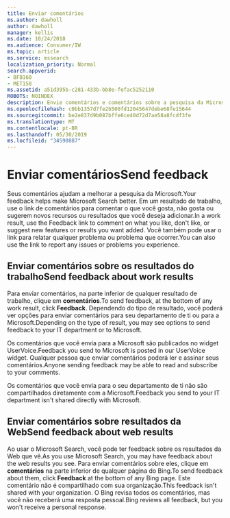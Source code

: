 ```yaml
---
title: Enviar comentários
ms.author: dawholl
author: dawholl
manager: kellis
ms.date: 10/24/2018
ms.audience: Consumer/IW
ms.topic: article
ms.service: mssearch
localization_priority: Normal
search.appverid:
- BFB160
- MET150
ms.assetid: a51d395b-c281-433b-bb8e-fefac5252110
ROBOTS: NOINDEX
description: Envie comentários e comentários sobre a pesquisa da Microsoft para seu departamento de ti ou com a Microsoft
ms.openlocfilehash: c0bb1357d7fe2b500fd12045647debe68fe15644
ms.sourcegitcommit: be2e837d9b087bffe6ce40d72d7ae58a8fcdf3fe
ms.translationtype: MT
ms.contentlocale: pt-BR
ms.lasthandoff: 05/30/2019
ms.locfileid: "34590887"
---
```

# <a name="send-feedback"></a><span data-ttu-id="5582d-103">Enviar comentários</span><span class="sxs-lookup"><span data-stu-id="5582d-103">Send feedback</span></span>

<span data-ttu-id="5582d-104">Seus comentários ajudam a melhorar a pesquisa da Microsoft.</span><span class="sxs-lookup"><span data-stu-id="5582d-104">Your feedback helps make Microsoft Search better.</span></span> <span data-ttu-id="5582d-105">Em um resultado de trabalho, use o link de comentários para comentar o que você gosta, não gosta ou sugerem novos recursos ou resultados que você deseja adicionar.</span><span class="sxs-lookup"><span data-stu-id="5582d-105">In a work result, use the Feedback link to comment on what you like, don't like, or suggest new features or results you want added.</span></span> <span data-ttu-id="5582d-106">Você também pode usar o link para relatar qualquer problema ou problema que ocorrer.</span><span class="sxs-lookup"><span data-stu-id="5582d-106">You can also use the link to report any issues or problems you experience.</span></span>
  
## <a name="send-feedback-about-work-results"></a><span data-ttu-id="5582d-107">Enviar comentários sobre os resultados do trabalho</span><span class="sxs-lookup"><span data-stu-id="5582d-107">Send feedback about work results</span></span>

<span data-ttu-id="5582d-108">Para enviar comentários, na parte inferior de qualquer resultado de trabalho, clique em **comentários**.</span><span class="sxs-lookup"><span data-stu-id="5582d-108">To send feedback, at the bottom of any work result, click **Feedback**.</span></span> <span data-ttu-id="5582d-109">Dependendo do tipo de resultado, você poderá ver opções para enviar comentários para seu departamento de ti ou para a Microsoft.</span><span class="sxs-lookup"><span data-stu-id="5582d-109">Depending on the type of result, you may see options to send feedback to your IT department or to Microsoft.</span></span>
  
<span data-ttu-id="5582d-110">Os comentários que você envia para a Microsoft são publicados no widget UserVoice.</span><span class="sxs-lookup"><span data-stu-id="5582d-110">Feedback you send to Microsoft is posted in our UserVoice widget.</span></span> <span data-ttu-id="5582d-111">Qualquer pessoa que enviar comentários poderá ler e assinar seus comentários.</span><span class="sxs-lookup"><span data-stu-id="5582d-111">Anyone sending feedback may be able to read and subscribe to your comments.</span></span>
  
<span data-ttu-id="5582d-112">Os comentários que você envia para o seu departamento de ti não são compartilhados diretamente com a Microsoft.</span><span class="sxs-lookup"><span data-stu-id="5582d-112">Feedback you send to your IT department isn't shared directly with Microsoft.</span></span>
  
## <a name="send-feedback-about-web-results"></a><span data-ttu-id="5582d-113">Enviar comentários sobre resultados da Web</span><span class="sxs-lookup"><span data-stu-id="5582d-113">Send feedback about web results</span></span>

<span data-ttu-id="5582d-114">Ao usar o Microsoft Search, você pode ter feedback sobre os resultados da Web que vê.</span><span class="sxs-lookup"><span data-stu-id="5582d-114">As you use Microsoft Search, you may have feedback about the web results you see.</span></span> <span data-ttu-id="5582d-115">Para enviar comentários sobre eles, clique em **comentários** na parte inferior de qualquer página do Bing.</span><span class="sxs-lookup"><span data-stu-id="5582d-115">To send feedback about them, click **Feedback** at the bottom of any Bing page.</span></span> <span data-ttu-id="5582d-116">Este comentário não é compartilhado com sua organização.</span><span class="sxs-lookup"><span data-stu-id="5582d-116">This feedback isn't shared with your organization.</span></span> <span data-ttu-id="5582d-117">O Bing revisa todos os comentários, mas você não receberá uma resposta pessoal.</span><span class="sxs-lookup"><span data-stu-id="5582d-117">Bing reviews all feedback, but you won't receive a personal response.</span></span> 

  

